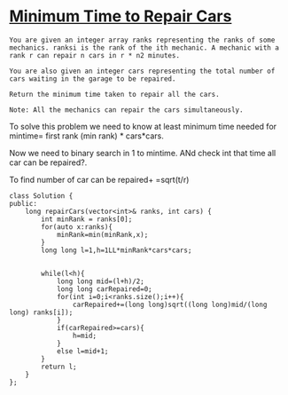# [Minimum Time to Repair Cars](https://leetcode.com/problems/minimum-time-to-repair-cars/description/?envType=daily-question&envId=2025-03-16)

```
You are given an integer array ranks representing the ranks of some mechanics. ranksi is the rank of the ith mechanic. A mechanic with a rank r can repair n cars in r * n2 minutes.

You are also given an integer cars representing the total number of cars waiting in the garage to be repaired.

Return the minimum time taken to repair all the cars.

Note: All the mechanics can repair the cars simultaneously.
```

To solve this problem we need to know at least minimum time needed for mintime= first rank (min rank) * cars*cars.

Now we need to binary search in 1 to mintime. ANd check int that time all car can be repaired?.

To find number of car can be repaired+ =sqrt(t/r)

```
class Solution {
public:
    long repairCars(vector<int>& ranks, int cars) {
        int minRank = ranks[0];
        for(auto x:ranks){
            minRank=min(minRank,x);
        }
        long long l=1,h=1LL*minRank*cars*cars;


        while(l<h){
            long long mid=(l+h)/2;
            long long carRepaired=0;
            for(int i=0;i<ranks.size();i++){
                carRepaired+=(long long)sqrt((long long)mid/(long long) ranks[i]);
            }
            if(carRepaired>=cars){
                h=mid;
            }
            else l=mid+1;
        }
        return l;
    }
};
```
